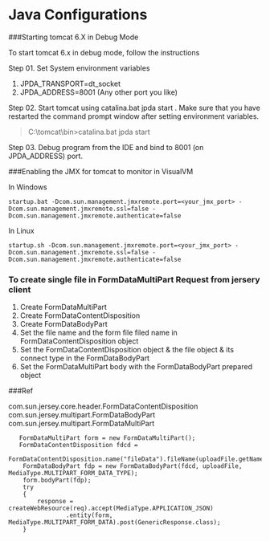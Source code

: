 # Java Configurations

###Starting tomcat 6.X in Debug Mode

To start tomcat 6.x in debug mode, follow the instructions

Step 01. Set System environment variables

 1. JPDA_TRANSPORT=dt_socket
 2. JPDA_ADDRESS=8001 (Any other port you like)

Step 02. Start tomcat using catalina.bat jpda start . Make sure that you have restarted the command prompt window after setting environment variables.

> C:\tomcat\bin>catalina.bat jpda start

Step 03. Debug program from the IDE and bind to 8001 (on JPDA_ADDRESS) port.

###Enabling the JMX for tomcat to monitor in VisualVM

In Windows
    
    startup.bat -Dcom.sun.management.jmxremote.port=<your_jmx_port> -Dcom.sun.management.jmxremote.ssl=false -Dcom.sun.management.jmxremote.authenticate=false
    
In Linux
    
    startup.sh -Dcom.sun.management.jmxremote.port=<your_jmx_port> -Dcom.sun.management.jmxremote.ssl=false -Dcom.sun.management.jmxremote.authenticate=false




### To create single file in  FormDataMultiPart Request from jersery client

1. Create FormDataMultiPart
2. Create FormDataContentDisposition
3. Create FormDataBodyPart
4. Set the file name and the form file filed name in FormDataContentDisposition object
5. Set the FormDataContentDisposition object & the file object & its connect type in the FormDataBodyPart
6. Set the FormDataMultiPart body with the FormDataBodyPart prepared object


###Ref

com.sun.jersey.core.header.FormDataContentDisposition
com.sun.jersey.multipart.FormDataBodyPart
com.sun.jersey.multipart.FormDataMultiPart



       FormDataMultiPart form = new FormDataMultiPart();
       FormDataContentDisposition fdcd =     
         FormDataContentDisposition.name("fileData").fileName(uploadFile.getName()).build();
		FormDataBodyPart fdp = new FormDataBodyPart(fdcd, uploadFile, MediaType.MULTIPART_FORM_DATA_TYPE);
		form.bodyPart(fdp);
		try
		{
			response = createWebResource(req).accept(MediaType.APPLICATION_JSON)
					.entity(form, MediaType.MULTIPART_FORM_DATA).post(GenericResponse.class);
		}

